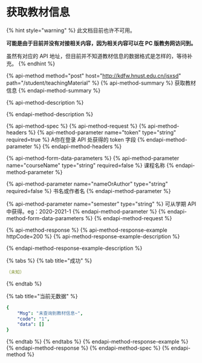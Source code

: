 # 获取教材信息

{% hint style="warning" %}
此文档目前也许不可用。

**可能是由于目前并没有对接相关内容，因为相关内容可以在 PC 版教务网访问到。**

虽然有对应的 API 地址，但目前并不知道教材信息的数据格式是怎样的，等待补充。
{% endhint %}

{% api-method method="post" host="http://kdfw.hnust.edu.cn/jsxsd" path="/student/teachingMaterial" %}
{% api-method-summary %}
获取教材信息
{% endapi-method-summary %}

{% api-method-description %}

{% endapi-method-description %}

{% api-method-spec %}
{% api-method-request %}
{% api-method-headers %}
{% api-method-parameter name="token" type="string" required=true %}
A你在登录 API 处获得的 token 字段
{% endapi-method-parameter %}
{% endapi-method-headers %}

{% api-method-form-data-parameters %}
{% api-method-parameter name="courseName" type="string" required=false %}
课程名称
{% endapi-method-parameter %}

{% api-method-parameter name="nameOrAuthor" type="string" required=false %}
书名或作者名
{% endapi-method-parameter %}

{% api-method-parameter name="semester" type="string" %}
可从学期 API 中获得。eg：2020-2021-1
{% endapi-method-parameter %}
{% endapi-method-form-data-parameters %}
{% endapi-method-request %}

{% api-method-response %}
{% api-method-response-example httpCode=200 %}
{% api-method-response-example-description %}

{% endapi-method-response-example-description %}

{% tabs %}
{% tab title="成功" %}
```yaml
（未知）
```
{% endtab %}

{% tab title="当前无数据" %}
```yaml
{
    "Msg": "未查询到教材信息~",
    "code": "1",
    "data": []
}
```
{% endtab %}
{% endtabs %}
{% endapi-method-response-example %}
{% endapi-method-response %}
{% endapi-method-spec %}
{% endapi-method %}



